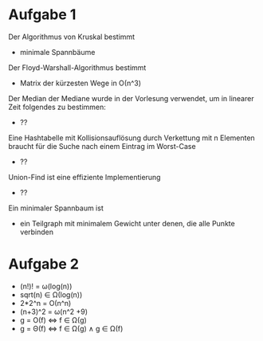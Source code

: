 # Aufgabe 1
Der Algorithmus von Kruskal bestimmt
* minimale Spannbäume

Der Floyd-Warshall-Algorithmus bestimmt
* Matrix der kürzesten Wege in Ο(n^3)

Der Median der Mediane wurde in der Vorlesung verwendet, um in linearer Zeit folgendes zu bestimmen:
* ??

Eine Hashtabelle mit Kollisionsauflösung durch Verkettung mit n Elementen braucht für die Suche nach einem Eintrag im Worst-Case
* ??

Union-Find ist eine effiziente Implementierung
* ??

Ein minimaler Spannbaum ist
* ein Teilgraph mit minimalem Gewicht unter denen, die alle Punkte verbinden

# Aufgabe 2
* (n!)! = ω(log(n))
* sqrt(n) ∈ Ω(log(n))
* 2*2^n = Ο(n^n)
* (n+3)^2 = ω(n^2 +9)
* g = Ο(f) <=> f ∈ Ω(g)
* g = Θ(f) <=> f ∈ Ω(g) ∧ g ∈ Ω(f)

